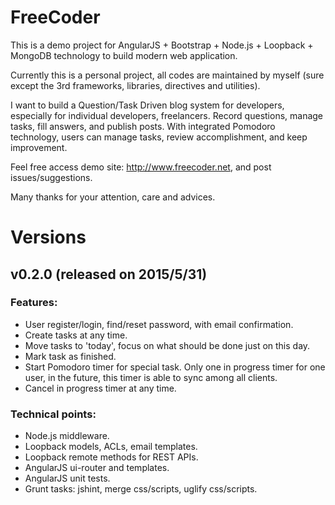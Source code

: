 # FreeCoder
This is a demo project for AngularJS + Bootstrap + Node.js + Loopback + MongoDB technology to build modern web application.

Currently this is a personal project, all codes are maintained by myself (sure except the 3rd frameworks, libraries, directives and utilities).

I want to build a Question/Task Driven blog system for developers, especially for individual developers, freelancers. Record questions, manage tasks, fill answers, and publish posts. With integrated Pomodoro technology, users can manage tasks, review accomplishment, and keep improvement.

Feel free access demo site: http://www.freecoder.net, and post issues/suggestions. 

Many thanks for your attention, care and advices.

# Versions
## v0.2.0 (released on 2015/5/31)
### Features:
* User register/login, find/reset password, with email confirmation.
* Create tasks at any time.
* Move tasks to 'today', focus on what should be done just on this day.
* Mark task as finished.
* Start Pomodoro timer for special task. Only one in progress timer for one user, in the future, this timer is able to sync among all clients.
* Cancel in progress timer at any time.

### Technical points:
* Node.js middleware.
* Loopback models, ACLs, email templates.
* Loopback remote methods for REST APIs.
* AngularJS ui-router and templates.
* AngularJS unit tests.
* Grunt tasks: jshint, merge css/scripts, uglify css/scripts.

